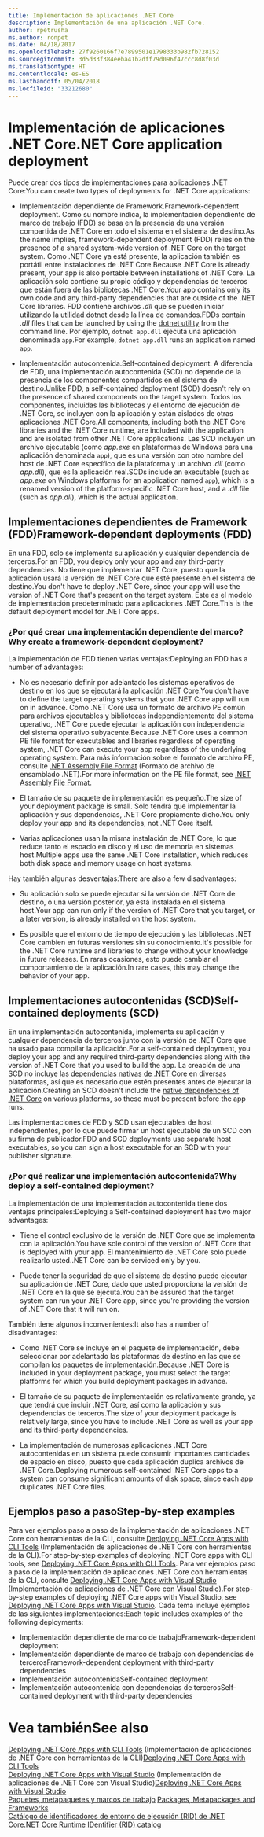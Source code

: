 ```yaml
---
title: Implementación de aplicaciones .NET Core
description: Implementación de una aplicación .NET Core.
author: rpetrusha
ms.author: ronpet
ms.date: 04/18/2017
ms.openlocfilehash: 27f9260166f7e7899501e1798333b982fb728152
ms.sourcegitcommit: 3d5d33f384eeba41b2dff79d096f47ccc8d8f03d
ms.translationtype: HT
ms.contentlocale: es-ES
ms.lasthandoff: 05/04/2018
ms.locfileid: "33212680"
---
```

# <a name="net-core-application-deployment"></a><span data-ttu-id="73a7e-103">Implementación de aplicaciones .NET Core</span><span class="sxs-lookup"><span data-stu-id="73a7e-103">.NET Core application deployment</span></span>

<span data-ttu-id="73a7e-104">Puede crear dos tipos de implementaciones para aplicaciones .NET Core:</span><span class="sxs-lookup"><span data-stu-id="73a7e-104">You can create two types of deployments for .NET Core applications:</span></span>

- <span data-ttu-id="73a7e-105">Implementación dependiente de Framework.</span><span class="sxs-lookup"><span data-stu-id="73a7e-105">Framework-dependent deployment.</span></span> <span data-ttu-id="73a7e-106">Como su nombre indica, la implementación dependiente de marco de trabajo (FDD) se basa en la presencia de una versión compartida de .NET Core en todo el sistema en el sistema de destino.</span><span class="sxs-lookup"><span data-stu-id="73a7e-106">As the name implies, framework-dependent deployment (FDD) relies on the presence of a shared system-wide version of .NET Core on the target system.</span></span> <span data-ttu-id="73a7e-107">Como .NET Core ya está presente, la aplicación también es portátil entre instalaciones de .NET Core.</span><span class="sxs-lookup"><span data-stu-id="73a7e-107">Because .NET Core is already present, your app is also portable between installations of .NET Core.</span></span> <span data-ttu-id="73a7e-108">La aplicación solo contiene su propio código y dependencias de terceros que están fuera de las bibliotecas .NET Core.</span><span class="sxs-lookup"><span data-stu-id="73a7e-108">Your app contains only its own code and any third-party dependencies that are outside of the .NET Core libraries.</span></span> <span data-ttu-id="73a7e-109">FDD contiene archivos *.dll* que se pueden iniciar utilizando la [utilidad dotnet](../tools/dotnet.md) desde la línea de comandos.</span><span class="sxs-lookup"><span data-stu-id="73a7e-109">FDDs contain *.dll* files that can be launched by using the [dotnet utility](../tools/dotnet.md) from the command line.</span></span> <span data-ttu-id="73a7e-110">Por ejemplo, `dotnet app.dll` ejecuta una aplicación denominada `app`.</span><span class="sxs-lookup"><span data-stu-id="73a7e-110">For example, `dotnet app.dll` runs an application named `app`.</span></span>

- <span data-ttu-id="73a7e-111">Implementación autocontenida.</span><span class="sxs-lookup"><span data-stu-id="73a7e-111">Self-contained deployment.</span></span> <span data-ttu-id="73a7e-112">A diferencia de FDD, una implementación autocontenida (SCD) no depende de la presencia de los componentes compartidos en el sistema de destino.</span><span class="sxs-lookup"><span data-stu-id="73a7e-112">Unlike FDD, a self-contained deployment (SCD) doesn't rely on the presence of shared components on the target system.</span></span> <span data-ttu-id="73a7e-113">Todos los componentes, incluidas las bibliotecas y el entorno de ejecución de .NET Core, se incluyen con la aplicación y están aislados de otras aplicaciones .NET Core.</span><span class="sxs-lookup"><span data-stu-id="73a7e-113">All components, including both the .NET Core libraries and the .NET Core runtime, are included with the application and are isolated from other .NET Core applications.</span></span> <span data-ttu-id="73a7e-114">Las SCD incluyen un archivo ejecutable (como *app.exe* en plataformas de Windows para una aplicación denominada `app`), que es una versión con otro nombre del host de .NET Core específico de la plataforma y un archivo *.dll* (como *app.dll*), que es la aplicación real.</span><span class="sxs-lookup"><span data-stu-id="73a7e-114">SCDs include an executable (such as *app.exe* on Windows platforms for an application named `app`), which is  a renamed version of the platform-specific .NET Core host, and a *.dll* file (such as *app.dll*), which is the actual application.</span></span>

## <a name="framework-dependent-deployments-fdd"></a><span data-ttu-id="73a7e-115">Implementaciones dependientes de Framework (FDD)</span><span class="sxs-lookup"><span data-stu-id="73a7e-115">Framework-dependent deployments (FDD)</span></span>

<span data-ttu-id="73a7e-116">En una FDD, solo se implementa su aplicación y cualquier dependencia de terceros.</span><span class="sxs-lookup"><span data-stu-id="73a7e-116">For an FDD, you deploy only your app and any third-party dependencies.</span></span> <span data-ttu-id="73a7e-117">No tiene que implementar .NET Core, puesto que la aplicación usará la versión de .NET Core que esté presente en el sistema de destino.</span><span class="sxs-lookup"><span data-stu-id="73a7e-117">You don't have to deploy .NET Core, since your app will use the version of .NET Core that's present on the target system.</span></span> <span data-ttu-id="73a7e-118">Este es el modelo de implementación predeterminado para aplicaciones .NET Core.</span><span class="sxs-lookup"><span data-stu-id="73a7e-118">This is the default deployment model for .NET Core apps.</span></span>

### <a name="why-create-a-framework-dependent-deployment"></a><span data-ttu-id="73a7e-119">¿Por qué crear una implementación dependiente del marco?</span><span class="sxs-lookup"><span data-stu-id="73a7e-119">Why create a framework-dependent deployment?</span></span>

<span data-ttu-id="73a7e-120">La implementación de FDD tienen varias ventajas:</span><span class="sxs-lookup"><span data-stu-id="73a7e-120">Deploying an FDD has a number of advantages:</span></span>

- <span data-ttu-id="73a7e-121">No es necesario definir por adelantado los sistemas operativos de destino en los que se ejecutará la aplicación .NET Core.</span><span class="sxs-lookup"><span data-stu-id="73a7e-121">You don't have to define the target operating systems that your .NET Core app will run on in advance.</span></span> <span data-ttu-id="73a7e-122">Como .NET Core usa un formato de archivo PE común para archivos ejecutables y bibliotecas independientemente del sistema operativo, .NET Core puede ejecutar la aplicación con independencia del sistema operativo subyacente.</span><span class="sxs-lookup"><span data-stu-id="73a7e-122">Because .NET Core uses a common PE file format for executables and libraries regardless of operating system, .NET Core can execute your app regardless of the underlying operating system.</span></span> <span data-ttu-id="73a7e-123">Para más información sobre el formato de archivo PE, consulte [.NET Assembly File Format](../../standard/assembly-format.md) (Formato de archivo de ensamblado .NET).</span><span class="sxs-lookup"><span data-stu-id="73a7e-123">For more information on the PE file format, see [.NET Assembly File Format](../../standard/assembly-format.md).</span></span>

- <span data-ttu-id="73a7e-124">El tamaño de su paquete de implementación es pequeño.</span><span class="sxs-lookup"><span data-stu-id="73a7e-124">The size of your deployment package is small.</span></span> <span data-ttu-id="73a7e-125">Solo tendrá que implementar la aplicación y sus dependencias, .NET Core propiamente dicho.</span><span class="sxs-lookup"><span data-stu-id="73a7e-125">You only deploy your app and its dependencies, not .NET Core itself.</span></span>

- <span data-ttu-id="73a7e-126">Varias aplicaciones usan la misma instalación de .NET Core, lo que reduce tanto el espacio en disco y el uso de memoria en sistemas host.</span><span class="sxs-lookup"><span data-stu-id="73a7e-126">Multiple apps use the same .NET Core installation, which reduces both disk space and memory usage on host systems.</span></span>

<span data-ttu-id="73a7e-127">Hay también algunas desventajas:</span><span class="sxs-lookup"><span data-stu-id="73a7e-127">There are also a few disadvantages:</span></span>

- <span data-ttu-id="73a7e-128">Su aplicación solo se puede ejecutar si la versión de .NET Core de destino, o una versión posterior, ya está instalada en el sistema host.</span><span class="sxs-lookup"><span data-stu-id="73a7e-128">Your app can run only if the version of .NET Core that you target, or a later version, is already installed on the host system.</span></span>

- <span data-ttu-id="73a7e-129">Es posible que el entorno de tiempo de ejecución y las bibliotecas .NET Core cambien en futuras versiones sin su conocimiento.</span><span class="sxs-lookup"><span data-stu-id="73a7e-129">It's possible for the .NET Core runtime and libraries to change without your knowledge in future releases.</span></span> <span data-ttu-id="73a7e-130">En raras ocasiones, esto puede cambiar el comportamiento de la aplicación.</span><span class="sxs-lookup"><span data-stu-id="73a7e-130">In rare cases, this may change the behavior of your app.</span></span>

## <a name="self-contained-deployments-scd"></a><span data-ttu-id="73a7e-131">Implementaciones autocontenidas (SCD)</span><span class="sxs-lookup"><span data-stu-id="73a7e-131">Self-contained deployments (SCD)</span></span>

<span data-ttu-id="73a7e-132">En una implementación autocontenida, implementa su aplicación y cualquier dependencia de terceros junto con la versión de .NET Core que ha usado para compilar la aplicación.</span><span class="sxs-lookup"><span data-stu-id="73a7e-132">For a self-contained deployment, you deploy your app and any required third-party dependencies along with the version of .NET Core that you used to build the app.</span></span> <span data-ttu-id="73a7e-133">La creación de una SCD no incluye las [dependencias nativas de .NET Core](https://github.com/dotnet/core/blob/master/Documentation/prereqs.md) en diversas plataformas, así que es necesario que estén presentes antes de ejecutar la aplicación.</span><span class="sxs-lookup"><span data-stu-id="73a7e-133">Creating an SCD doesn't include the [native dependencies of .NET Core](https://github.com/dotnet/core/blob/master/Documentation/prereqs.md) on various platforms, so these must be present before the app runs.</span></span>

<span data-ttu-id="73a7e-134">Las implementaciones de FDD y SCD usan ejecutables de host independientes, por lo que puede firmar un host ejecutable de un SCD con su firma de publicador.</span><span class="sxs-lookup"><span data-stu-id="73a7e-134">FDD and SCD deployments use separate host executables, so you can sign a host executable for an SCD with your publisher signature.</span></span>

### <a name="why-deploy-a-self-contained-deployment"></a><span data-ttu-id="73a7e-135">¿Por qué realizar una implementación autocontenida?</span><span class="sxs-lookup"><span data-stu-id="73a7e-135">Why deploy a self-contained deployment?</span></span>

<span data-ttu-id="73a7e-136">La implementación de una implementación autocontenida tiene dos ventajas principales:</span><span class="sxs-lookup"><span data-stu-id="73a7e-136">Deploying a Self-contained deployment has two major advantages:</span></span>

- <span data-ttu-id="73a7e-137">Tiene el control exclusivo de la versión de .NET Core que se implementa con la aplicación.</span><span class="sxs-lookup"><span data-stu-id="73a7e-137">You have sole control of the version of .NET Core that is deployed with your app.</span></span> <span data-ttu-id="73a7e-138">El mantenimiento de .NET Core solo puede realizarlo usted.</span><span class="sxs-lookup"><span data-stu-id="73a7e-138">.NET Core can be serviced only by you.</span></span>

- <span data-ttu-id="73a7e-139">Puede tener la seguridad de que el sistema de destino puede ejecutar su aplicación de .NET Core, dado que usted proporciona la versión de .NET Core en la que se ejecuta.</span><span class="sxs-lookup"><span data-stu-id="73a7e-139">You can be assured that the target system can run your .NET Core app, since you're providing the version of .NET Core that it will run on.</span></span>

<span data-ttu-id="73a7e-140">También tiene algunos inconvenientes:</span><span class="sxs-lookup"><span data-stu-id="73a7e-140">It also has a number of disadvantages:</span></span>

- <span data-ttu-id="73a7e-141">Como .NET Core se incluye en el paquete de implementación, debe seleccionar por adelantado las plataformas de destino en las que se compilan los paquetes de implementación.</span><span class="sxs-lookup"><span data-stu-id="73a7e-141">Because .NET Core is included in your deployment package, you must select the target platforms for which you build deployment packages in advance.</span></span>

- <span data-ttu-id="73a7e-142">El tamaño de su paquete de implementación es relativamente grande, ya que tendrá que incluir .NET Core, así como la aplicación y sus dependencias de terceros.</span><span class="sxs-lookup"><span data-stu-id="73a7e-142">The size of your deployment package is relatively large, since you have to include .NET Core as well as your app and its third-party dependencies.</span></span>

- <span data-ttu-id="73a7e-143">La implementación de numerosas aplicaciones .NET Core autocontenidas en un sistema puede consumir importantes cantidades de espacio en disco, puesto que cada aplicación duplica archivos de .NET Core.</span><span class="sxs-lookup"><span data-stu-id="73a7e-143">Deploying numerous self-contained .NET Core apps to a system can consume significant amounts of disk space, since each app duplicates .NET Core files.</span></span>

## <a name="step-by-step-examples"></a><span data-ttu-id="73a7e-144">Ejemplos paso a paso</span><span class="sxs-lookup"><span data-stu-id="73a7e-144">Step-by-step examples</span></span>

<span data-ttu-id="73a7e-145">Para ver ejemplos paso a paso de la implementación de aplicaciones .NET Core con herramientas de la CLI, consulte [Deploying .NET Core Apps with CLI Tools](deploy-with-cli.md) (Implementación de aplicaciones de .NET Core con herramientas de la CLI).</span><span class="sxs-lookup"><span data-stu-id="73a7e-145">For step-by-step examples of deploying .NET Core apps with CLI tools, see [Deploying .NET Core Apps with CLI Tools](deploy-with-cli.md).</span></span> <span data-ttu-id="73a7e-146">Para ver ejemplos paso a paso de la implementación de aplicaciones .NET Core con herramientas de la CLI, consulte [Deploying .NET Core Apps with Visual Studio](deploy-with-vs.md) (Implementación de aplicaciones de .NET Core con Visual Studio).</span><span class="sxs-lookup"><span data-stu-id="73a7e-146">For step-by-step examples of deploying .NET Core apps with Visual Studio, see [Deploying .NET Core Apps with Visual Studio](deploy-with-vs.md).</span></span> <span data-ttu-id="73a7e-147">Cada tema incluye ejemplos de las siguientes implementaciones:</span><span class="sxs-lookup"><span data-stu-id="73a7e-147">Each topic includes examples of the following deployments:</span></span>

- <span data-ttu-id="73a7e-148">Implementación dependiente de marco de trabajo</span><span class="sxs-lookup"><span data-stu-id="73a7e-148">Framework-dependent deployment</span></span>
- <span data-ttu-id="73a7e-149">Implementación dependiente de marco de trabajo con dependencias de terceros</span><span class="sxs-lookup"><span data-stu-id="73a7e-149">Framework-dependent deployment with third-party dependencies</span></span>
- <span data-ttu-id="73a7e-150">Implementación autocontenida</span><span class="sxs-lookup"><span data-stu-id="73a7e-150">Self-contained deployment</span></span>
- <span data-ttu-id="73a7e-151">Implementación autocontenida con dependencias de terceros</span><span class="sxs-lookup"><span data-stu-id="73a7e-151">Self-contained deployment with third-party dependencies</span></span>

# <a name="see-also"></a><span data-ttu-id="73a7e-152">Vea también</span><span class="sxs-lookup"><span data-stu-id="73a7e-152">See also</span></span>

<span data-ttu-id="73a7e-153">[Deploying .NET Core Apps with CLI Tools](deploy-with-cli.md)  (Implementación de aplicaciones de .NET Core con herramientas de la CLI)</span><span class="sxs-lookup"><span data-stu-id="73a7e-153">[Deploying .NET Core Apps with CLI Tools](deploy-with-cli.md) </span></span>  
<span data-ttu-id="73a7e-154">[Deploying .NET Core Apps with Visual Studio](deploy-with-vs.md)  (Implementación de aplicaciones de .NET Core con Visual Studio)</span><span class="sxs-lookup"><span data-stu-id="73a7e-154">[Deploying .NET Core Apps with Visual Studio](deploy-with-vs.md) </span></span>  
<span data-ttu-id="73a7e-155">[Paquetes, metapaquetes y marcos de trabajo](../packages.md) </span><span class="sxs-lookup"><span data-stu-id="73a7e-155">[Packages, Metapackages and Frameworks](../packages.md) </span></span>  
[<span data-ttu-id="73a7e-156">Catálogo de identificadores de entorno de ejecución (RID) de .NET Core</span><span class="sxs-lookup"><span data-stu-id="73a7e-156">.NET Core Runtime IDentifier (RID) catalog</span></span>](../rid-catalog.md)
